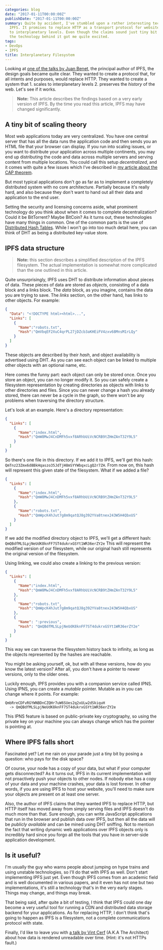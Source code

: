 ```yaml
---
categories: blog
date: "2017-01-11T00:00:00Z"
publishDate: "2017-01-11T00:00:00Z"
summary: Quite by accident, I've stumbled upon a rather interesting technology called
  IPFS. It promises to replace HTTP as a transport protocol for websites and scale
  to interplanetary levels. Even though the claims sound just tiny bit far fetched,
  the technology behind it got me quite excited.
tags:
- DevOps
- IPFS
title: Interplanetary Filesystem
---
```


Looking at [one of the talks by Juan Benet](https://www.youtube.com/watch?v=HUVmypx9HGI), the principal author of IPFS,
the design goals became quite clear. They wanted to create a protocol that, for all intents and purposes, would replace
HTTP. They wanted to create a system that 1. scales to interplanetary levels 2. preserves the *history* of the web.
Let's see if it works.

> **Note:** This article describes the findings based on a very early version of IPFS. By the time you read this
> article, IPFS may have changed significantly.

## A tiny bit of scaling theory

Most web applications today are very centralized. You have one central server that has all the data runs the
application code and then sends you an HTML file that your browser can display. If you run into scaling issues, or you
want to distribute your application across multiple continents, you may end up distributing the code and data across
multiple servers and serving content from multiple locations. You could call this setup *decentralized*, and it comes
with quite a few issues which I've described in [my article about the CAP theorem](/blog/cap-theorem).

But most typical applications don't go as far as to implement a completely distributed system with no core architecture.
Partially because it's really hard, and also because they don't want to hand out all their data and application to
the end user.

Setting the security and licensing concerns aside, what prominent technology do you think about when it comes to
complete decentralization? Could it be BitTorrent? Maybe BitCoin? As it turns out, these technologies have many things
in common. One of the common parts is the use of
[Distributed Hash Tables](https://en.wikipedia.org/wiki/Distributed_hash_table). While I won't go into too much detail
here, you can think of DHT as being a distributed key-value store.

## IPFS data structure

> **Note:** this section describes a simplified description of the IPFS filesystem. The actual implementation is
> somewhat more complicated than the one outlined in this article.

Quite unsurprisingly, IPFS uses DHT to distribute information about pieces of data. These pieces of data are stored as
*objects*, consisting of a data block and a links block. The *data* block, as you imagine, contains the data you are
trying to save. The *links* section, on the other hand, has links to other objects. For example:

```json
{
  "Data": "<!DOCTYPE html><html>...",
  "Links": [
    {
      "Name":"robots.txt",
      "Hash":"QmVbqEF2XuC4qrPL27jDZcb3aKHEiFV4zxv68MnsM1rLQy"
    }
  ]
}
```

These objects are described by their *hash*, and object availability is advertised using DHT. As you can see each object
can be linked to multiple other objects with an optional name, etc.

Here comes the funny part: each object can only be stored once. Once you store an object, you can no longer modify it.
So you can safely create a filesystem representation by creating directories as objects with links to other directories
and files. Since you can never change a hash you already stored, there can never be a cycle in the graph, so there won't
be any problems when traversing the directory structure.

Let's look at an example. Here's a directory representation:

```json
{
  "Links": [
    {
      "Name":"index.html",
      "Hash":"QmW8MwJ4CnDMFh5vxf8ARhbUiVcNCRB9tZHmZAnT32Y9L5"
    }
  ]
}
```

So there's one file in this directory. If we add it to IPFS, we'll get this hash:
`QmTnz23Zmx6d8BkHqaszo35JdTjH8mSYYWbqxcLgQ2r7ZH`. From now on, this hash will represent this given state of the
filesystem. What if we added a file?

```json
{
  "Links": [
    {
      "Name":"index.html",
      "Hash":"QmW8MwJ4CnDMFh5vxf8ARhbUiVcNCRB9tZHmZAnT32Y9L5"
    },
    {
      "Name":"robots.txt",
      "Hash":"QmWpcK4hJut7g8m9qatQJ8g392YVa8tnex243W5H4QbxUS"
    }
  ]
}
```

If we add the modified directory object to IPFS, we'll get a different hash:
`QmQBdfMLSLpjNeUdK8knFF7ST4dukrxGSYt1WR36erZY2e` This will represent the modified version of our filesystem, while our
original hash still represents the original version of the filesystem.

Using linking, we could also create a linking to the previous version:

```json
{
  "Links": [
    {
      "Name":"index.html",
      "Hash":"QmW8MwJ4CnDMFh5vxf8ARhbUiVcNCRB9tZHmZAnT32Y9L5"
    },
    {
      "Name":"robots.txt",
      "Hash":"QmWpcK4hJut7g8m9qatQJ8g392YVa8tnex243W5H4QbxUS"
    },
    {
      "Name": ":previous",
      "Hash": "QmQBdfMLSLpjNeUdK8knFF7ST4dukrxGSYt1WR36erZY2e"
    }
  ]
}
```

This way we can traverse the filesystem history back to infinity, as long as the objects represented by the hashes
are reachable.

You might be asking yourself, ok, but with all these versions, how do you know the latest version? After all, you
don't have a pointer to newer versions, only to the older ones.

Luckily enough, IPFS provides you with a companion service called IPNS. Using IPNS, you can create a *mutable* pointer.
Mutable as in you can change where it points. For example:

```
QmbRreCDFvRGYWNBDnCZQHr7uW6SUes2q2xULw2dSkiquH
  -> QmQBdfMLSLpjNeUdK8knFF7ST4dukrxGSYt1WR36erZY2e
```

This IPNS feature is based on public-private key cryptography, so using the private key on your machine you can always
change which has the pointer is pointing at.

## Where IPFS falls short

Fascinated yet? Let me rain on your parade just a tiny bit by posing a question: who pays for the disk space?

Of course, your node has a copy of your data, but what if your computer gets disconnected? As it turns out, IPFS in
its current implementation will not proactively push your objects to other nodes. If nobody else has a copy of your
data and your machine crashes, your data is lost forever. In other words, if you are using IPFS to host your website,
you'll need to make sure your objects are present on at least one server.

Also, the author of IPFS claims that they wanted IPFS to replace HTTP, but HTTP itself has moved away from simply
serving files and IPFS doesn't do much more than that. Sure enough, you can write JavaScript applications that run in
the browser and publish data over IPFS, but then all the data will be *publicly available* and can be mined using DHT
sniffing. Not to mention the fact that writing dynamic web applications over IPFS objects only is incredibly hard since
you forgo all the tools that you have in server-side application development.

## Is it useful?

I'm usually the guy who warns people about jumping on hype trains and using unstable technologies, so I'll do that with
IPFS as well. Don't start implementing IPFS just yet. Even though IPFS comes from an academic field and is well
documented in various papers, and it even has not one but two implementations, it's still a technology that's in the
very early stages. Things may change, and things may break.

That being said, after quite a bit of testing, I think that IPFS could one day become a very useful tool for running a
CDN and distributed data storage backend for your applications. As for replacing HTTP, I don't think that's going to
happen as IPFS is a filesystem, not a complete communications protocol with state.

Finally, I'd like to leave you with [a talk by Vint Cerf](https://www.youtube.com/watch?v=GV0A82TCrf0)
(A.K.A The Architect) about how data is rendered unreadable over time. (Hint: it's not HTTPs fault.)
